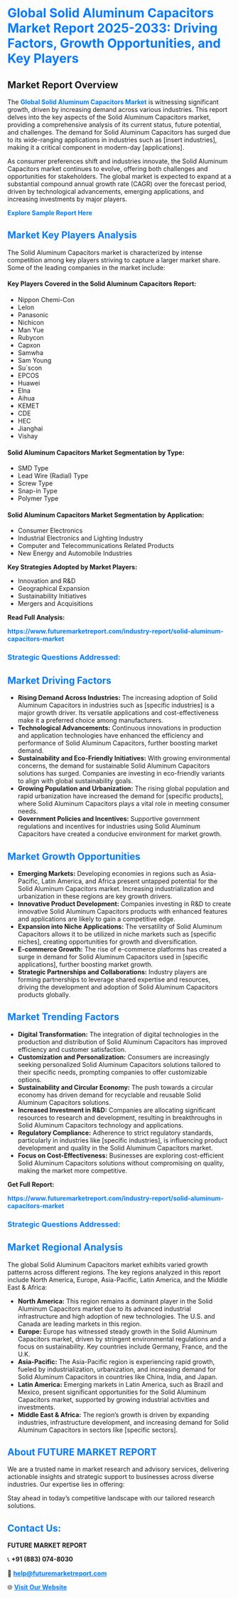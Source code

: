 <h1 style="color: #007BFF;">Global Solid Aluminum Capacitors Market Report 2025-2033: Driving Factors, Growth Opportunities, and Key Players</h1>

<section id="overview">
<h2>Market Report Overview</h2>
<p>The <a href="https://www.futuremarketreport.com/industry-report/solid-aluminum-capacitors-market" style="color: #007BFF; text-decoration: none;"><strong>Global Solid Aluminum Capacitors Market</strong></a> is witnessing significant growth, driven by increasing demand across various industries. This report delves into the key aspects of the Solid Aluminum Capacitors market, providing a comprehensive analysis of its current status, future potential, and challenges. The demand for Solid Aluminum Capacitors has surged due to its wide-ranging applications in industries such as [insert industries], making it a critical component in modern-day [applications].</p>
<p>As consumer preferences shift and industries innovate, the Solid Aluminum Capacitors market continues to evolve, offering both challenges and opportunities for stakeholders. The global market is expected to expand at a substantial compound annual growth rate (CAGR) over the forecast period, driven by technological advancements, emerging applications, and increasing investments by major players.</p>
</section>

<section id="overview">
<p><a href="https://www.futuremarketreport.com/request-sample/reportId=115737" style="color: #007BFF; text-decoration: none;"><strong>Explore Sample Report Here</strong></a></p>
</section>

<section id="key-players">
<h2 style="color: #007BFF;">Market Key Players Analysis</h2>
<p>The Solid Aluminum Capacitors market is characterized by intense competition among key players striving to capture a larger market share. Some of the leading companies in the market include:</p>
<h4>Key Players Covered in the Solid Aluminum Capacitors Report:</h4>
<ul><li>Nippon Chemi-Con</li><li>Lelon</li><li>Panasonic</li><li>Nichicon</li><li>Man Yue</li><li>Rubycon</li><li>Capxon</li><li>Samwha</li><li>Sam Young</li><li>Su`scon</li><li>EPCOS</li><li>Huawei</li><li>Elna</li><li>Aihua</li><li>KEMET</li><li>CDE</li><li>HEC</li><li>Jianghai</li><li>Vishay</li></ul>
<h4>Solid Aluminum Capacitors Market Segmentation by Type:</h4>
<ul><li>SMD Type</li><li>Lead Wire (Radial) Type</li><li>Screw Type</li><li>Snap-in Type</li><li>Polymer Type</li></ul>

<h4>Solid Aluminum Capacitors Market Segmentation by Application:</h4>
<ul><li>Consumer Electronics</li><li>Industrial Electronics and Lighting Industry</li><li>Computer and Telecommunications Related Products</li><li>New Energy and Automobile Industries</li></ul>
<p><strong>Key Strategies Adopted by Market Players:</strong></p>
<ul>
<li>Innovation and R&D</li>
<li>Geographical Expansion</li>
<li>Sustainability Initiatives</li>
<li>Mergers and Acquisitions</li>
</ul>
</section>

<section>
<p><strong>Read Full Analysis: </strong></p><a href="https://www.futuremarketreport.com/industry-report/solid-aluminum-capacitors-market" style="color: #007BFF; text-decoration: none;"><strong>https://www.futuremarketreport.com/industry-report/solid-aluminum-capacitors-market</strong></a>
<h3 style="color: #007BFF;">Strategic Questions Addressed:</h3>
</section>

<section id="driving-factors">
<h2 style="color: #007BFF;">Market Driving Factors</h2>
<ul>
<li><strong>Rising Demand Across Industries:</strong> The increasing adoption of Solid Aluminum Capacitors in industries such as [specific industries] is a major growth driver. Its versatile applications and cost-effectiveness make it a preferred choice among manufacturers.</li>
<li><strong>Technological Advancements:</strong> Continuous innovations in production and application technologies have enhanced the efficiency and performance of Solid Aluminum Capacitors, further boosting market demand.</li>
<li><strong>Sustainability and Eco-Friendly Initiatives:</strong> With growing environmental concerns, the demand for sustainable Solid Aluminum Capacitors solutions has surged. Companies are investing in eco-friendly variants to align with global sustainability goals.</li>
<li><strong>Growing Population and Urbanization:</strong> The rising global population and rapid urbanization have increased the demand for [specific products], where Solid Aluminum Capacitors plays a vital role in meeting consumer needs.</li>
<li><strong>Government Policies and Incentives:</strong> Supportive government regulations and incentives for industries using Solid Aluminum Capacitors have created a conducive environment for market growth.</li>
</ul>
</section>

<section id="growth-opportunities">
<h2 style="color: #007BFF;">Market Growth Opportunities</h2>
<ul>
<li><strong>Emerging Markets:</strong> Developing economies in regions such as Asia-Pacific, Latin America, and Africa present untapped potential for the Solid Aluminum Capacitors market. Increasing industrialization and urbanization in these regions are key growth drivers.</li>
<li><strong>Innovative Product Development:</strong> Companies investing in R&D to create innovative Solid Aluminum Capacitors products with enhanced features and applications are likely to gain a competitive edge.</li>
<li><strong>Expansion into Niche Applications:</strong> The versatility of Solid Aluminum Capacitors allows it to be utilized in niche markets such as [specific niches], creating opportunities for growth and diversification.</li>
<li><strong>E-commerce Growth:</strong> The rise of e-commerce platforms has created a surge in demand for Solid Aluminum Capacitors used in [specific applications], further boosting market growth.</li>
<li><strong>Strategic Partnerships and Collaborations:</strong> Industry players are forming partnerships to leverage shared expertise and resources, driving the development and adoption of Solid Aluminum Capacitors products globally.</li>
</ul>
</section>

<section id="trending-factors">
<h2 style="color: #007BFF;">Market Trending Factors</h2>
<ul>
<li><strong>Digital Transformation:</strong> The integration of digital technologies in the production and distribution of Solid Aluminum Capacitors has improved efficiency and customer satisfaction.</li>
<li><strong>Customization and Personalization:</strong> Consumers are increasingly seeking personalized Solid Aluminum Capacitors solutions tailored to their specific needs, prompting companies to offer customizable options.</li>
<li><strong>Sustainability and Circular Economy:</strong> The push towards a circular economy has driven demand for recyclable and reusable Solid Aluminum Capacitors solutions.</li>
<li><strong>Increased Investment in R&D:</strong> Companies are allocating significant resources to research and development, resulting in breakthroughs in Solid Aluminum Capacitors technology and applications.</li>
<li><strong>Regulatory Compliance:</strong> Adherence to strict regulatory standards, particularly in industries like [specific industries], is influencing product development and quality in the Solid Aluminum Capacitors market.</li>
<li><strong>Focus on Cost-Effectiveness:</strong> Businesses are exploring cost-efficient Solid Aluminum Capacitors solutions without compromising on quality, making the market more competitive.</li>
</ul>
</section>

<section>
<p><strong>Get Full Report: </strong></p><a href="https://www.futuremarketreport.com/industry-report/solid-aluminum-capacitors-market" style="color: #007BFF; text-decoration: none;"><strong>https://www.futuremarketreport.com/industry-report/solid-aluminum-capacitors-market</strong></a>
<h3 style="color: #007BFF;">Strategic Questions Addressed:</h3>
</section>


<section id="regional-analysis">
<h2 style="color: #007BFF;">Market Regional Analysis</h2>
<p>The global Solid Aluminum Capacitors market exhibits varied growth patterns across different regions. The key regions analyzed in this report include North America, Europe, Asia-Pacific, Latin America, and the Middle East & Africa:</p>
<ul>
<li><strong>North America:</strong> This region remains a dominant player in the Solid Aluminum Capacitors market due to its advanced industrial infrastructure and high adoption of new technologies. The U.S. and Canada are leading markets in this region.</li>
<li><strong>Europe:</strong> Europe has witnessed steady growth in the Solid Aluminum Capacitors market, driven by stringent environmental regulations and a focus on sustainability. Key countries include Germany, France, and the U.K.</li>
<li><strong>Asia-Pacific:</strong> The Asia-Pacific region is experiencing rapid growth, fueled by industrialization, urbanization, and increasing demand for Solid Aluminum Capacitors in countries like China, India, and Japan.</li>
<li><strong>Latin America:</strong> Emerging markets in Latin America, such as Brazil and Mexico, present significant opportunities for the Solid Aluminum Capacitors market, supported by growing industrial activities and investments.</li>
<li><strong>Middle East & Africa:</strong> The region’s growth is driven by expanding industries, infrastructure development, and increasing demand for Solid Aluminum Capacitors in sectors like [specific sectors].</li>
</ul>
</section>

<footer>
<h2 style="color: #007BFF;">About FUTURE MARKET REPORT</h2>
<p>We are a trusted name in market research and advisory services, delivering actionable insights and strategic support to businesses across diverse industries. Our expertise lies in offering:</p>

<p>Stay ahead in today’s competitive landscape with our tailored research solutions.</p>

<h2 style="color: #007BFF;">Contact Us:</h2>
<p><strong>FUTURE MARKET REPORT</strong></p>
<p>📞 <strong>+91 (883) 074-8030</strong></p>
<p>📧 <strong><a href="mailto:help@futuremarketreport.com" style="color: #007BFF;">help@futuremarketreport.com</a></strong></p>
<p>🌐 <strong><a href="https://www.futuremarketreport.com/" style="color: #007BFF;">Visit Our Website</a></strong></p>
</footer>